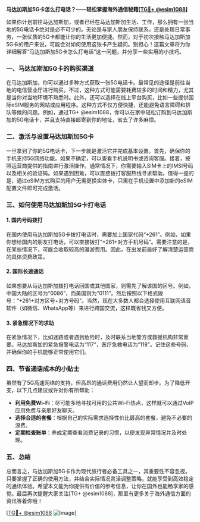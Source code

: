 **马达加斯加5G卡怎么打电话？——轻松掌握海外通信秘籍[[TG💪+ @esim1088](https://t.me/s/esim1088)]**

如果你计划前往马达加斯加，或者已经在马达加斯加生活、工作，那么拥有一张当地的5G电话卡绝对是必不可少的。无论是与家人朋友保持联系，还是处理日常事务，一张优质的5G卡都能让你的生活更加便捷。然而，对于初次接触马达加斯加5G卡的用户来说，可能会对如何使用这张卡产生疑问。别担心！这篇文章将为你详细解答“马达加斯加5G卡怎么打电话”这一问题，并分享一些实用的小技巧。

### 一、马达加斯加5G卡的购买渠道

在马达加斯加，你可以通过多种方式获取一张5G电话卡。最常见的途径是前往当地的电信营业厅进行购买。不过，这种方式可能需要耗费较多的时间和精力，尤其是当你对当地环境不熟悉时。此外，还可以选择在线上平台购买，比如一些提供国际eSIM服务的网站或应用程序。这种方式不仅方便快捷，还能避免语言障碍和排队等候的问题。例如，通过TG+ @esim1088，你可以在家中轻松订购到马达加斯加的5G电话卡，并且支持直接邮寄到你的地址，省去了许多麻烦。

### 二、激活与设置马达加斯加5G卡

一旦拿到了你的5G电话卡，下一步就是激活它并完成基本设置。首先，确保你的手机支持5G网络功能。如果不确定，可以查看手机说明书或咨询客服。接着，按照运营商提供的指南进行激活操作。通常情况下，你需要输入SIM卡上的IMSI号码以及相关的验证码。如果遇到困难，可以直接拨打客服热线寻求帮助。值得一提的是，通过eSIM方式购买的用户无需更换实体卡，只需在手机设置中添加新的eSIM配置文件即可完成激活。

### 三、如何使用马达加斯加5G卡打电话

#### 1. 国内号码拨打
在国内使用马达加斯加5G卡拨打电话时，需要加上国家代码“+261”。例如，如果你想给国内的朋友打电话，可以直接拨打“+261+对方手机号码”。需要注意的是，在某些情况下，可能会收取较高的漫游费用。因此，在出发前最好了解清楚运营商的具体资费政策。

#### 2. 国际长途通话
如果想要从马达加斯加拨打电话回国或其他国家，则需先了解该国的区号。例如，中国大陆的区号为“0086”，而美国则为“0111”。然后按照以下格式拨号：“+261+对方区号+对方号码”。当然，现在大多数人都会选择使用互联网语音软件（如微信、WhatsApp等）来进行跨国交流，这样既省钱又方便。

#### 3. 紧急情况下的求助
在紧急情况下，比如迷路或者遇到危险时，及时联系当地警方或救援机构非常重要。马达加斯加的紧急报警电话为“117”，医疗急救电话为“118”。记住这些号码，并确保你的手机能够正常使用它们。

### 四、节省通话成本的小贴士

虽然有了5G高速网络的支持，但高昂的通话费用仍然让人望而却步。为了降低开支，以下几点建议或许对你有所帮助：

- **利用免费Wi-Fi**：尽可能多地寻找可用的公共Wi-Fi热点，这样就可以通过VoIP应用免费与亲朋好友聊天。
- **选择合适的套餐**：根据自己的实际需求选择性价比最高的套餐，避免不必要的浪费。
- **定期检查账单**：养成定期查看消费记录的习惯，以便发现异常情况并及时处理。

### 五、总结

总而言之，马达加斯加5G卡作为现代旅行者必备工具之一，其重要性不容忽视。只要掌握了正确的使用方法，并结合实际情况灵活调整策略，就能享受到高效稳定的通讯体验。希望本文能为你提供有价值的参考信息，让你在国外也能畅享家的感觉。最后再次提醒大家关注[TG+ @esim1088]，那里有更多关于海外通信方面的资讯等着你哦！

[[TG💪+ @esim1088](https://t.me/s/esim1088) ![Image](https://i.postimg.cc/4NQfJmqS/Snipaste-2025-05-13-00-14-12.png)]